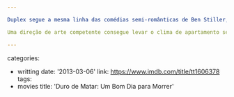 ```yaml
---

Duplex segue a mesma linha das comédias semi-românticas de Ben Stiller, só que com dois toques distintos: sua mulher, Drew Barrimore, segue o mesmo destino, e há uma vilã que nada mais é do que uma senhora idosa e simpática, mas que insiste em se meter na vida dos dois enquanto aguardam o fim da sua.

Uma direção de arte competente consegue levar o clima de apartamento secular às peripécias do casal, que insistem em tomar as decisões sempre pelo lado mais difícil, obviamente conseguindo com isso arrancar mais risadas do espectador. Com uma reviravolta completamente bestial no seu final, Duplex merece o crédito de pelo menos ter a direção de Danny DeVito, adepto de comédias do gênero e que havia se saído bem melhor em Matilda.

---
```

categories:
- writting
date: '2013-03-06'
link: https://www.imdb.com/title/tt1606378
tags:
- movies
title: 'Duro de Matar: Um Bom Dia para Morrer'
